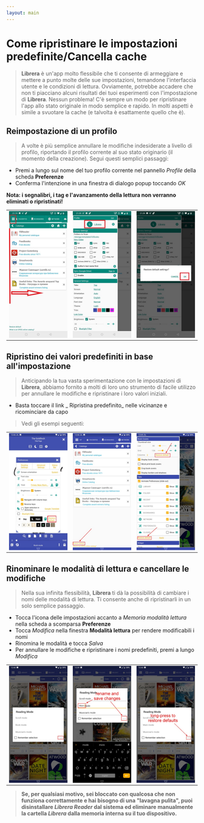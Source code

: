 ```yaml
---
layout: main
---
```


# Come ripristinare le impostazioni predefinite/Cancella cache

> **Librera** è un'app molto flessibile che ti consente di armeggiare e mettere a punto molte delle sue impostazioni, temandone l'interfaccia utente e le condizioni di lettura. Ovviamente, potrebbe accadere che non ti piacciano alcuni risultati dei tuoi esperimenti con l'impostazione di **Librera**. Nessun problema! C'è sempre un modo per ripristinare l'app allo stato originale in modo semplice e rapido. In molti aspetti è simile a svuotare la cache (e talvolta è esattamente quello che è).

## Reimpostazione di un profilo

> A volte è più semplice annullare le modifiche indesiderate a livello di profilo, riportando il profilo corrente al suo stato originario (il momento della creazione). Segui questi semplici passaggi:
* Premi a lungo sul nome del tuo profilo corrente nel pannello _Profile_ della scheda **Preferenze**
* Conferma l'intenzione in una finestra di dialogo popup toccando _OK_

**Nota: i segnalibri, i tag e l'avanzamento della lettura non verranno eliminati o ripristinati!**

||||
|-|-|-|
|![](19.jpg)|![](20.jpg)|![](21.jpg)|

## Ripristino dei valori predefiniti in base all'impostazione

> Anticipando la tua vasta sperimentazione con le impostazioni di **Librera**, abbiamo fornito a molti di loro uno strumento di facile utilizzo per annullare le modifiche e ripristinare i loro valori iniziali.
* Basta toccare il link _ Ripristina predefinito_ nelle vicinanze e ricominciare da capo
> Vedi gli esempi seguenti:

||||
|-|-|-|
|![](1.jpg)|![](2.jpg)|![](3.jpg)|

## Rinominare le modalità di lettura e cancellare le modifiche

> Nella sua infinita flessibilità, **Librera** ti dà la possibilità di cambiare i nomi delle modalità di lettura. Ti consente anche di ripristinarli in un solo semplice passaggio.
* Tocca l'icona delle impostazioni accanto a _Memoria modalità lettura_ nella scheda a scomparsa **Preferenze**
* Tocca _Modifica_ nella finestra **Modalità lettura** per rendere modificabili i nomi
* Rinomina le modalità e tocca _Salva_
* Per annullare le modifiche e ripristinare i nomi predefiniti, premi a lungo _Modifica_

||||
|-|-|-|
|![](4.jpg)|![](5.jpg)|![](6.jpg)|

> **Se, per qualsiasi motivo, sei bloccato con qualcosa che non funziona correttamente e hai bisogno di una &quot;lavagna pulita&quot;, puoi disinstallare _Librera Reader_ dal sistema ed eliminare manualmente la cartella _Librera_ dalla memoria interna su il tuo dispositivo.**
